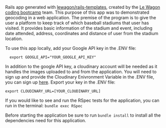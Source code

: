 Rails app generated with [lewagon/rails-templates](https://github.com/lewagon/rails-templates), created by the [Le Wagon coding bootcamp](https://www.lewagon.com) team.
This purpose of this app was to demonstrated geocoding in a web application.  The premise of the program is to give the user a platform to keep track of which baseball stadiums that user has visited.  It provides basic information of the stadium and event, including date attended, address, coordinates and distance of user from the stadium location. 

To use this app locally, add your Google API key in the .ENV file:
```
  export GOOGLE_API="YOUR_GOOGLE_API_KEY"
  ```
In addition to the google API key, a cloudinary account will be needed as it handles the images uploaded to and from the application.  You will need to sign up and provide the Cloudinary Enivronment Variable in the .ENV file, you can sign up [here](https://cloudinary.com/console). Export your key in the .ENV file:
```
export CLOUDINARY_URL=[YOUR_CLOUDINARY_URL]
```
If you would like to see and run the RSpec tests for the application, you can run in the terminal:
```bundle exec RSpec``` 

Before starting the application be sure to run ```bundle install``` to install all the dependencies need for this application.
